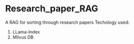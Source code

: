 # Research_paper_RAG

A RAG for sorting through research papers
Techology used:
1) LLama-Index
2) Milvus DB
